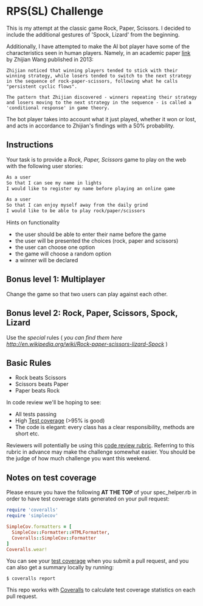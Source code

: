# RPS(SL) Challenge

This is my attempt at the classic game Rock, Paper, Scissors. I decided to include the additional gestures of 'Spock, Lizard' from the beginning.

Additionally, I have attempted to make the AI bot player have some of the characteristics seen in human players. Namely, in an academic paper [link](http://arxiv.org/pdf/1301.3238.pdf) by Zhijian Wang published in 2013:

```
Zhijian noticed that winning players tended to stick with their winning strategy, while losers tended to switch to the next strategy in the sequence of rock-paper-scissors, following what he calls "persistent cyclic flows".

The pattern that Zhijian discovered - winners repeating their strategy and losers moving to the next strategy in the sequence - is called a 'conditional response' in game theory.
```

The bot player takes into account what it just played, whether it won or lost, and acts in accordance to Zhijian's findings with a 50% probability.

Instructions
-------

Your task is to provide a _Rock, Paper, Scissors_ game to play on the web with the following user stories:

```sh
As a user
So that I can see my name in lights
I would like to register my name before playing an online game

As a user
So that I can enjoy myself away from the daily grind
I would like to be able to play rock/paper/scissors
```

Hints on functionality

- the user should be able to enter their name before the game
- the user will be presented the choices (rock, paper and scissors)
- the user can choose one option
- the game will choose a random option
- a winner will be declared

## Bonus level 1: Multiplayer

Change the game so that two users can play against each other.

## Bonus level 2: Rock, Paper, Scissors, Spock, Lizard

Use the _special_ rules ( _you can find them here http://en.wikipedia.org/wiki/Rock-paper-scissors-lizard-Spock_ )

## Basic Rules

- Rock beats Scissors
- Scissors beats Paper
- Paper beats Rock

In code review we'll be hoping to see:

* All tests passing
* High [Test coverage](https://github.com/makersacademy/course/blob/master/pills/test_coverage.md) (>95% is good)
* The code is elegant: every class has a clear responsibility, methods are short etc.

Reviewers will potentially be using this [code review rubric](docs/review.md).  Referring to this rubric in advance may make the challenge somewhat easier.  You should be the judge of how much challenge you want this weekend.

Notes on test coverage
----------------------

Please ensure you have the following **AT THE TOP** of your spec_helper.rb in order to have test coverage stats generated
on your pull request:

```ruby
require 'coveralls'
require 'simplecov'

SimpleCov.formatters = [
  SimpleCov::Formatter::HTMLFormatter,
  Coveralls::SimpleCov::Formatter
]
Coveralls.wear!
```

You can see your [test coverage](https://github.com/makersacademy/course/blob/master/pills/test_coverage.md) when you submit a pull request, and you can also get a summary locally by running:

```
$ coveralls report
```

This repo works with [Coveralls](https://coveralls.io/) to calculate test coverage statistics on each pull request.
